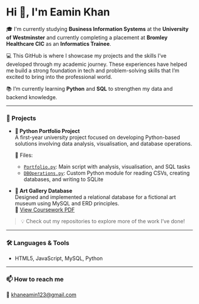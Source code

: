 # Hi 👋, I'm Eamin Khan

🎓 I'm currently studying **Business Information Systems** at the **University of Westminster** and currently completing a placement at **Bromley Healthcare CIC** as an **Informatics Trainee**.

💻 This GitHub is where I showcase my projects and the skills I’ve developed through my academic journey. These experiences have helped me build a strong foundation in tech and problem-solving skills that I’m excited to bring into the professional world.

📚 I’m currently learning **Python** and **SQL** to strengthen my data and backend knowledge.

---

### 🚀 Projects

- **🐍 Python Portfolio Project**  
  A first-year university project focused on developing Python-based solutions involving data analysis, visualisation, and database operations.

  🔗 Files:  
  - [`Portfolio.py`](./Portfolio.py): Main script with analysis, visualisation, and SQL tasks  
  - [`DBOperations.py`](./DBOperations.py): Custom Python module for reading CSVs, creating databases, and writing to SQLite

- **🎨 Art Gallery Database**  
  Designed and implemented a relational database for a fictional art museum using MySQL and ERD principles.  
  📄 [View Coursework PDF](./The%20Art%20Gallery%20Coursework-%20EAMIN%20KHAN.pdf)

> 💡 Check out my repositories to explore more of the work I’ve done!

---

### 🛠️ Languages & Tools

- HTML5, JavaScript, MySQL, Python    

---

### 📫 How to reach me

📧 khaneamin123@gmail.com
